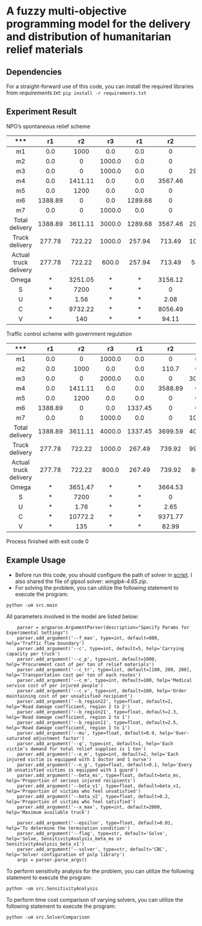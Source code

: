 # A fuzzy multi-objective programming model for the delivery and distribution of humanitarian relief materials

## Dependencies
For a straight-forward use of this code, you can install the required libraries from *requirements.txt*: `pip install -r requirements.txt` 

## Experiment Result
NPO’s spontaneous relief scheme

|          ***          |   r1    |   r2    |   r3   |   r1    |   r2    |   r3    |   r1   |   r2    |   r3    |   r1   |   r2    |   r3    |   r1   |   r2    |   r3    | Demand | Delivery |
|:---------------------:|:-------:|:-------:|:------:|:-------:|:-------:|:-------:|:------:|:-------:|:-------:|:------:|:-------:|:-------:|:------:|:-------:|:-------:|:------:|:--------:|
|          m1           |   0.0   |  1000   |  0.0   |   0.0   |    0    |   0.0   |  0.0   |    0    |   0.0   |  0.0   | 3623.06 |   0.0   |  0.0   | 376.94  |   0.0   | 5000.0 |   5000   |
|          m2           |   0.0   |    0    | 1000.0 |   0.0   |    0    |   0.0   |  0.0   |    0    |   0.0   |  0.0   |    0    | 210.36  |  0.0   | 882.85  | 2906.79 | 5000.0 |   5000   |
|          m3           |   0.0   |    0    | 1000.0 |   0.0   |    0    | 2914.29 |  0.0   |    0    |   0.0   |  0.0   |    0    | 1085.71 |  0.0   |    0    |   0.0   | 5000.0 |   5000   |
|          m4           |   0.0   | 1411.11 |  0.0   |   0.0   | 3567.46 |   0.0   |  0.0   |  21.43  |   0.0   |  0.0   |    0    |   0.0   |  0.0   |    0    |   0.0   | 5000.0 |   5000   |
|          m5           |   0.0   |  1200   |  0.0   |   0.0   |    0    |   0.0   |  0.0   | 3153.01 |   0.0   |  0.0   |    0    |   0.0   |  0.0   | 1646.99 |   0.0   | 6000.0 |   6000   |
|          m6           | 1388.89 |    0    |  0.0   | 1289.68 |    0    |   0.0   | 1147.6 |    0    |   0.0   | 881.7  |    0    |   0.0   | 292.13 |    0    |   0.0   | 5000.0 |   5000   |
|          m7           |   0.0   |    0    | 1000.0 |   0.0   |    0    |   0.0   |  0.0   |    0    | 2593.22 |  0.0   |    0    | 1406.78 |  0.0   |    0    |   0.0   | 5000.0 |   5000   |
|    Total delivery     | 1388.89 | 3611.11 | 3000.0 | 1289.68 | 3567.46 | 2914.29 | 1147.6 | 3174.44 | 2593.22 | 881.7  | 3623.06 | 2702.85 | 292.13 | 2906.79 | 2906.79 |   *    |  36000   |
|    Truck delivery     | 277.78  | 722.22  | 1000.0 | 257.94  | 713.49  | 1028.57 | 229.52 | 634.89  | 1135.59 | 176.34 | 724.61  | 1099.05 | 58.43  | 581.36  | 581.36  |   *    | 9221.15  |
| Actual truck delivery | 277.78  | 722.22  | 600.0  | 257.94  | 713.49  | 582.86  | 229.52 | 634.89  | 518.64  | 176.34 | 724.61  | 540.57  | 58.43  | 581.36  | 581.36  |   *    | 7200.01  |
|         Omega         |    *    | 3251.05 |   *    |    *    | 3156.12 |    *    |   *    | 2808.41 |    *    |   *    | 2916.33 |    *    |   *    | 2454.85 |    *    |   *    | 14586.8  |
|           S           |    *    |  7200   |   *    |    *    |    0    |    *    |   *    |    0    |    *    |   *    |    0    |    *    |   *    |    0    |    *    |   *    |   7200   |
|           U           |    *    |  1.56   |   *    |    *    |  2.08   |    *    |   *    |   2.8   |    *    |   *    |  4.71   |    *    |   *    |    7    |    *    |   *    |  18.15   |
|           C           |    *    | 9732.22 |   *    |    *    | 8056.49 |    *    |   *    | 7168.91 |    *    |   *    | 7478.28 |    *    |   *    | 6344.09 |    *    |   *    |  38780   |
|           V           |    *    |   140   |   *    |    *    |  94.11  |    *    |   *    |  59.79  |    *    |   *    |  25.59  |    *    |   *    |    0    |    *    |   *    |  319.49  |

Traffic control scheme with government regulation

|          ***          |   r1    |   r2    |   r3   |   r1    |   r2    |   r3   |   r1    |   r2    |   r3    |   r1    |   r2    |   r3   | r1  |   r2   |  r3   | Demand | Delivery |
|:---------------------:|:-------:|:-------:|:------:|:-------:|:-------:|:------:|:-------:|:-------:|:-------:|:-------:|:-------:|:------:|:---:|:------:|:-----:|:------:|:--------:|
|          m1           |   0.0   |    0    | 1000.0 |   0.0   |    0    |  0.0   |   0.0   |    0    | 1000.0  |   0.0   |  3000   |  0.0   | 0.0 |   0    |  0.0  | 5000.0 |   5000   |
|          m2           |   0.0   |  1000   |  0.0   |   0.0   |  110.7  |  0.0   |   0.0   | 3532.07 |   0.0   |   0.0   | 357.23  |  0.0   | 0.0 |   0    |  0.0  | 5000.0 |   5000   |
|          m3           |   0.0   |    0    | 2000.0 |   0.0   |    0    | 3000.0 |   0.0   |    0    |   0.0   |   0.0   |    0    |  0.0   | 0.0 |   0    |  0.0  | 5000.0 |   5000   |
|          m4           |   0.0   | 1411.11 |  0.0   |   0.0   | 3588.89 |  0.0   |   0.0   |    0    |   0.0   |   0.0   |    0    |  0.0   | 0.0 |   0    |  0.0  | 5000.0 |   5000   |
|          m5           |   0.0   |  1200   |  0.0   |   0.0   |    0    |  0.0   |   0.0   |    0    |   0.0   |   0.0   | 642.77  | 4000.0 | 0.0 | 78.61  | 78.61 | 6000.0 | 5999.99  |
|          m6           | 1388.89 |    0    |  0.0   | 1337.45 |    0    |  0.0   | 1265.75 |    0    |   0.0   | 1007.91 |    0    |  0.0   | 0.0 |   0    |  0.0  | 5000.0 |   5000   |
|          m7           |   0.0   |    0    | 1000.0 |   0.0   |    0    | 1000.0 |   0.0   |    0    | 3000.0  |   0.0   |    0    |  0.0   | 0.0 |   0    |  0.0  | 5000.0 |   5000   |
|    Total delivery     | 1388.89 | 3611.11 | 4000.0 | 1337.45 | 3699.59 | 4000.0 | 1265.75 | 3532.07 | 4000.0  | 1007.91 |  4000   | 4000.0 | 0.0 | 78.61  | 78.61 |   *    |  36000   |
|    Truck delivery     | 277.78  | 722.22  | 1000.0 | 267.49  | 739.92  | 992.59 | 253.15  | 706.41  | 1040.44 | 201.58  | 815.72  | 815.72 | 0.0 | 15.72  | 15.72 |   *    | 7864.46  |
| Actual truck delivery | 277.78  | 722.22  | 800.0  | 267.49  | 739.92  | 800.0  | 253.15  | 706.41  |  800.0  | 201.58  |   800   | 800.0  | 0.0 | 15.72  | 15.72 |   *    | 7199.99  |
|         Omega         |    *    | 3651.47 |   *    |    *    | 3664.53 |   *    |    *    | 3566.28 |    *    |    *    | 3641.54 |   *    |  *  | 62.96  |   *   |   *    | 14586.8  |
|           S           |    *    |  7200   |   *    |    *    |    0    |   *    |    *    |    0    |    *    |    *    |    0    |   *    |  *  |   0    |   *   |   *    |   7200   |
|           U           |    *    |  1.76   |   *    |    *    |  2.65   |   *    |    *    |  4.71   |    *    |    *    |  6.97   |   *    |  *  |   7    |   *   |   *    |  23.09   |
|           C           |    *    | 10772.2 |   *    |    *    | 9371.77 |   *    |    *    | 9124.42 |    *    |    *    | 9348.07 |   *    |  *  | 163.52 |   *   |   *    |  38780   |
|           V           |    *    |   135   |   *    |    *    |  82.99  |   *    |    *    |  42.8   |    *    |    *    |  0.31   |   *    |  *  |   0    |   *   |   *    |  261.1   |

Process finished with exit code 0


## Example Usage
- Before run this code, you should configure the path of solver in [script](src/model/MOP.py#L61). I also shared the file of glpsol solver: *winglpk-4.65.zip*.
- For solving the problem, you can utilize the following statement to execute the program:
```
python -um src.main
```
All parameters involved in the model are listed below:
```
    parser = argparse.ArgumentParser(description="Specify Params for Experimental Settings")
    parser.add_argument('--f_max', type=int, default=800, help='Traffic flow boundary')
    parser.add_argument('--c', type=int, default=5, help='Carrying capacity per truck')
    parser.add_argument('--c_p', type=int, default=1000, help='Procurement cost of per ton of relief materials')
    parser.add_argument('--c_tr', type=list, default=[100, 200, 200], help='Transportation cost per ton of each routes')
    parser.add_argument('--c_m', type=int, default=100, help='Medical service cost of per injured people')
    parser.add_argument('--c_v', type=int, default=100, help='Order maintaining cost of per unsatisfied recipient')
    parser.add_argument('--b_region22', type=float, default=2, help='Road damage coefficient, region 2 to 2')
    parser.add_argument('--b_region21', type=float, default=2.3, help='Road damage coefficient, region 2 to 1')
    parser.add_argument('--b_region11', type=float, default=2.5, help='Road damage coefficient, region 1 to 1')
    parser.add_argument('--mu', type=float, default=0.9, help='Over-saturated adjustment factor')
    parser.add_argument('--q', type=int, default=1, help='Each victim’s demand for total relief supplies is 1 ton')
    parser.add_argument('--e_m', type=int, default=2, help='Each injured victim is equipped with 1 doctor and 1 nurse')
    parser.add_argument('--n_g', type=float, default=0.1, help='Every 10 unsatisfied victims is equipped with 1 guard')
    parser.add_argument('--beta_ms', type=float, default=beta_ms, help='Proportion of serious injured recipients')
    parser.add_argument('--beta_v1', type=float, default=beta_v1, help='Proportion of victims who feel unsatisfied')
    parser.add_argument('--beta_v2', type=float, default=0.2, help='Proportion of victims who feel satisfied')
    parser.add_argument('--x_max', type=int, default=2000, help='Maximum available truck')

    parser.add_argument('--epsilon', type=float, default=0.01, help='To determine the termination condition')
    parser.add_argument('--flag', type=str, default='Solve', help='Solve, SensitivityAnalysis_beta_ms or SensitivityAnalysis_beta_v1')
    parser.add_argument('--solver', type=str, default='CBC', help='Solver configuration of pulp library')
    args = parser.parse_args()
```

To perform sensitivity analysis for the problem, you can utilize the following statement to execute the program:
```
python -um src.SensitivityAnalysis
```
To perform time cost comparison of varying solvers, you can utilize the following statement to execute the program:
```
python -um src.SolverComparison
```